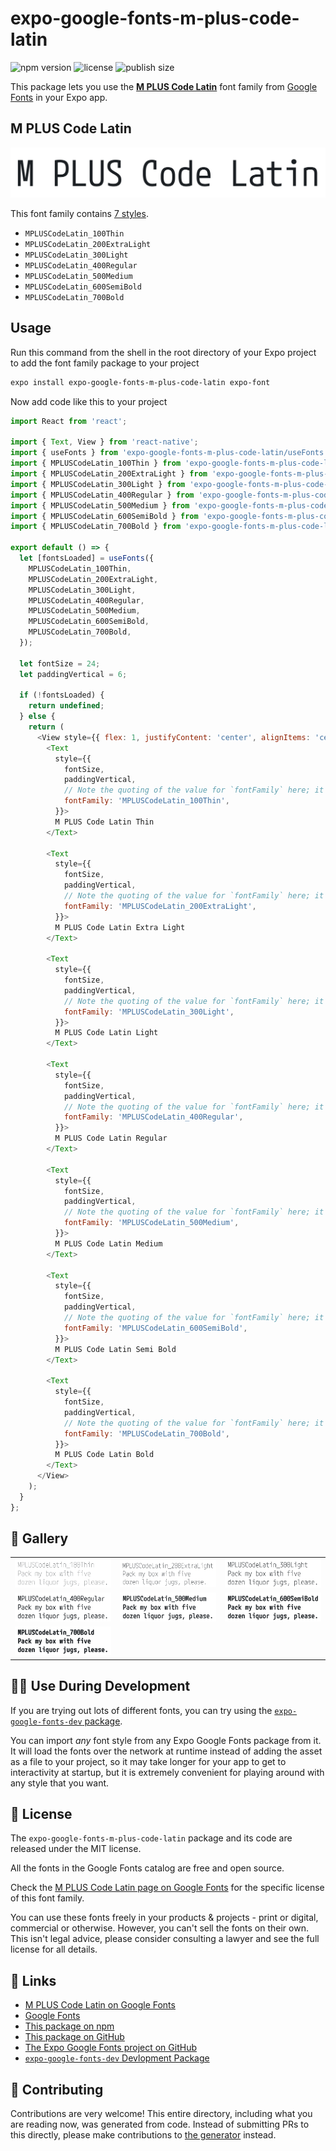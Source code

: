 # expo-google-fonts-m-plus-code-latin

![npm version](https://flat.badgen.net/npm/v/expo-google-fonts-m-plus-code-latin)
![license](https://flat.badgen.net/github/license/expo/google-fonts)
![publish size](https://flat.badgen.net/packagephobia/install/expo-google-fonts-m-plus-code-latin)

This package lets you use the [**M PLUS Code Latin**](https://fonts.google.com/specimen/M+PLUS+Code+Latin) font family from [Google Fonts](https://fonts.google.com/) in your Expo app.

## M PLUS Code Latin

![M PLUS Code Latin](./font-family.png)

This font family contains [7 styles](#-gallery).

- `MPLUSCodeLatin_100Thin`
- `MPLUSCodeLatin_200ExtraLight`
- `MPLUSCodeLatin_300Light`
- `MPLUSCodeLatin_400Regular`
- `MPLUSCodeLatin_500Medium`
- `MPLUSCodeLatin_600SemiBold`
- `MPLUSCodeLatin_700Bold`

## Usage

Run this command from the shell in the root directory of your Expo project to add the font family package to your project
```sh
expo install expo-google-fonts-m-plus-code-latin expo-font
```

Now add code like this to your project
```js
import React from 'react';

import { Text, View } from 'react-native';
import { useFonts } from 'expo-google-fonts-m-plus-code-latin/useFonts';
import { MPLUSCodeLatin_100Thin } from 'expo-google-fonts-m-plus-code-latin/100Thin';
import { MPLUSCodeLatin_200ExtraLight } from 'expo-google-fonts-m-plus-code-latin/200ExtraLight';
import { MPLUSCodeLatin_300Light } from 'expo-google-fonts-m-plus-code-latin/300Light';
import { MPLUSCodeLatin_400Regular } from 'expo-google-fonts-m-plus-code-latin/400Regular';
import { MPLUSCodeLatin_500Medium } from 'expo-google-fonts-m-plus-code-latin/500Medium';
import { MPLUSCodeLatin_600SemiBold } from 'expo-google-fonts-m-plus-code-latin/600SemiBold';
import { MPLUSCodeLatin_700Bold } from 'expo-google-fonts-m-plus-code-latin/700Bold';

export default () => {
  let [fontsLoaded] = useFonts({
    MPLUSCodeLatin_100Thin,
    MPLUSCodeLatin_200ExtraLight,
    MPLUSCodeLatin_300Light,
    MPLUSCodeLatin_400Regular,
    MPLUSCodeLatin_500Medium,
    MPLUSCodeLatin_600SemiBold,
    MPLUSCodeLatin_700Bold,
  });

  let fontSize = 24;
  let paddingVertical = 6;

  if (!fontsLoaded) {
    return undefined;
  } else {
    return (
      <View style={{ flex: 1, justifyContent: 'center', alignItems: 'center' }}>
        <Text
          style={{
            fontSize,
            paddingVertical,
            // Note the quoting of the value for `fontFamily` here; it expects a string!
            fontFamily: 'MPLUSCodeLatin_100Thin',
          }}>
          M PLUS Code Latin Thin
        </Text>

        <Text
          style={{
            fontSize,
            paddingVertical,
            // Note the quoting of the value for `fontFamily` here; it expects a string!
            fontFamily: 'MPLUSCodeLatin_200ExtraLight',
          }}>
          M PLUS Code Latin Extra Light
        </Text>

        <Text
          style={{
            fontSize,
            paddingVertical,
            // Note the quoting of the value for `fontFamily` here; it expects a string!
            fontFamily: 'MPLUSCodeLatin_300Light',
          }}>
          M PLUS Code Latin Light
        </Text>

        <Text
          style={{
            fontSize,
            paddingVertical,
            // Note the quoting of the value for `fontFamily` here; it expects a string!
            fontFamily: 'MPLUSCodeLatin_400Regular',
          }}>
          M PLUS Code Latin Regular
        </Text>

        <Text
          style={{
            fontSize,
            paddingVertical,
            // Note the quoting of the value for `fontFamily` here; it expects a string!
            fontFamily: 'MPLUSCodeLatin_500Medium',
          }}>
          M PLUS Code Latin Medium
        </Text>

        <Text
          style={{
            fontSize,
            paddingVertical,
            // Note the quoting of the value for `fontFamily` here; it expects a string!
            fontFamily: 'MPLUSCodeLatin_600SemiBold',
          }}>
          M PLUS Code Latin Semi Bold
        </Text>

        <Text
          style={{
            fontSize,
            paddingVertical,
            // Note the quoting of the value for `fontFamily` here; it expects a string!
            fontFamily: 'MPLUSCodeLatin_700Bold',
          }}>
          M PLUS Code Latin Bold
        </Text>
      </View>
    );
  }
};

```

## 🔡 Gallery


||||
|-|-|-|
|![MPLUSCodeLatin_100Thin](.//100Thin/MPLUSCodeLatin_100Thin.ttf.png)|![MPLUSCodeLatin_200ExtraLight](.//200ExtraLight/MPLUSCodeLatin_200ExtraLight.ttf.png)|![MPLUSCodeLatin_300Light](.//300Light/MPLUSCodeLatin_300Light.ttf.png)||
|![MPLUSCodeLatin_400Regular](.//400Regular/MPLUSCodeLatin_400Regular.ttf.png)|![MPLUSCodeLatin_500Medium](.//500Medium/MPLUSCodeLatin_500Medium.ttf.png)|![MPLUSCodeLatin_600SemiBold](.//600SemiBold/MPLUSCodeLatin_600SemiBold.ttf.png)||
|![MPLUSCodeLatin_700Bold](.//700Bold/MPLUSCodeLatin_700Bold.ttf.png)||||


## 👩‍💻 Use During Development

If you are trying out lots of different fonts, you can try using the [`expo-google-fonts-dev` package](https://github.com/freeboub/google-fonts/tree/master/font-packages/dev#readme).

You can import *any* font style from any Expo Google Fonts package from it. It will load the fonts
over the network at runtime instead of adding the asset as a file to your project, so it may take longer
for your app to get to interactivity at startup, but it is extremely convenient
for playing around with any style that you want.

## 📖 License

The `expo-google-fonts-m-plus-code-latin` package and its code are released under the MIT license.

All the fonts in the Google Fonts catalog are free and open source.

Check the [M PLUS Code Latin page on Google Fonts](https://fonts.google.com/specimen/M+PLUS+Code+Latin) for the specific license of this font family.

You can use these fonts freely in your products & projects - print or digital, commercial or otherwise. However, you can't sell the fonts on their own. This isn't legal advice, please consider consulting a lawyer and see the full license for all details.

## 🔗 Links

- [M PLUS Code Latin on Google Fonts](https://fonts.google.com/specimen/M+PLUS+Code+Latin)
- [Google Fonts](https://fonts.google.com/)
- [This package on npm](https://www.npmjs.com/package/expo-google-fonts-m-plus-code-latin)
- [This package on GitHub](https://github.com/freeboub/google-fonts/tree/master/font-packages/m-plus-code-latin)
- [The Expo Google Fonts project on GitHub](https://github.com/freeboub/google-fonts)
- [`expo-google-fonts-dev` Devlopment Package](https://github.com/freeboub/google-fonts/tree/master/font-packages/dev)

## 🤝 Contributing

Contributions are very welcome! This entire directory, including what you are reading now, was generated from code. Instead of submitting PRs to this directly, please make contributions to [the generator](https://github.com/freeboub/google-fonts/tree/master/packages/generator) instead.

